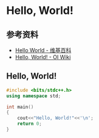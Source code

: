# Hello, World!

## 参考资料

- [Hello World - 维基百科](https://zh.wikipedia.org/zh-cn/Hello_World)
- [Hello, World! - OI Wiki](https://oi-wiki.org/lang/helloworld/)

## Hello, World!

```cpp
#include <bits/stdc++.h>
using namespace std;

int main()
{
	cout<<"Hello, World!"<<'\n';
	return 0;
}
```
